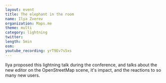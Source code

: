 ```yaml
---
layout: event
title: The elephant in the room
name: Ilya Zverev
organization: Maps.me
theme: multi
category: lightning
twitter:
length: 5min
osm:
youtube_recording: yrT9Ev7s5xs
---
```

Ilya proposed this lightning talk during the conference, and talks about the new editor on the OpenStreetMap scene, it's impact, and the reactions to so many new users.
